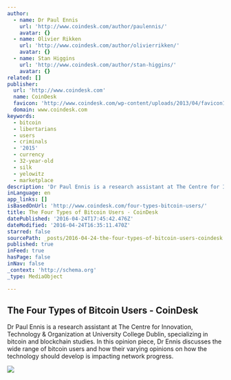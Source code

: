 ```yaml
---
author:
  - name: Dr Paul Ennis
    url: 'http://www.coindesk.com/author/paulennis/'
    avatar: {}
  - name: Olivier Rikken
    url: 'http://www.coindesk.com/author/olivierrikken/'
    avatar: {}
  - name: Stan Higgins
    url: 'http://www.coindesk.com/author/stan-higgins/'
    avatar: {}
related: []
publisher:
  url: 'http://www.coindesk.com'
  name: CoinDesk
  favicon: 'http://www.coindesk.com/wp-content/uploads/2013/04/favicon1.ico?1fee9b'
  domain: www.coindesk.com
keywords:
  - bitcoin
  - libertarians
  - users
  - criminals
  - '2015'
  - currency
  - 32-year-old
  - silk
  - yelowitz
  - marketplace
description: 'Dr Paul Ennis is a research assistant at The Centre for Innovation, Technology & Organization at University College Dublin, specializing in bitcoin and blockchain studies. In this opinion piece, Dr Ennis discusses the wide range of bitcoin users and how their varying opinions on how the technology should develop is impacting network progress.'
inLanguage: en
app_links: []
isBasedOnUrl: 'http://www.coindesk.com/four-types-bitcoin-users/'
title: The Four Types of Bitcoin Users - CoinDesk
datePublished: '2016-04-24T17:45:42.476Z'
dateModified: '2016-04-24T16:35:11.470Z'
starred: false
sourcePath: _posts/2016-04-24-the-four-types-of-bitcoin-users-coindesk.md
published: true
inFeed: true
hasPage: false
inNav: false
_context: 'http://schema.org'
_type: MediaObject

---
```

<article style=""><h1>The Four Types of Bitcoin Users - CoinDesk</h1><p>Dr Paul Ennis is a research assistant at The Centre for Innovation, Technology &amp; Organization at University College Dublin, specializing in bitcoin and blockchain studies. In this opinion piece, Dr Ennis discusses the wide range of bitcoin users and how their varying opinions on how the technology should develop is impacting network progress.</p><img src="http://media.coindesk.com/2016/04/business-diversity-e1460991110922.jpg" /></article>